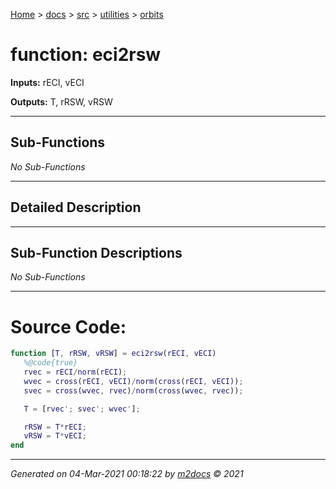 [Home](../../../index.md) > [docs](../../../docs_index.md) > [src](../../src_index.md) > [utilities](../utilities_index.md) > [orbits](orbits_index.md)  


# function: eci2rsw



**Inputs:** rECI, vECI

**Outputs:** T, rRSW, vRSW

 ***

## Sub-Functions

*No Sub-Functions*

 ***

## Detailed Description



 ***

## Sub-Function Descriptions

*No Sub-Functions*

 
 *** 

# Source Code:

 ```matlab 
 function [T, rRSW, vRSW] = eci2rsw(rECI, vECI)
    %@code{true}
    rvec = rECI/norm(rECI);
    wvec = cross(rECI, vECI)/norm(cross(rECI, vECI));
    svec = cross(wvec, rvec)/norm(cross(wvec, rvec));

    T = [rvec'; svec'; wvec'];

    rRSW = T*rECI;
    vRSW = T*vECI;
end 
``` 
 
***

*Generated on 04-Mar-2021 00:18:22 by [m2docs](https://github.com/crgnam-research/m2docs) © 2021*
